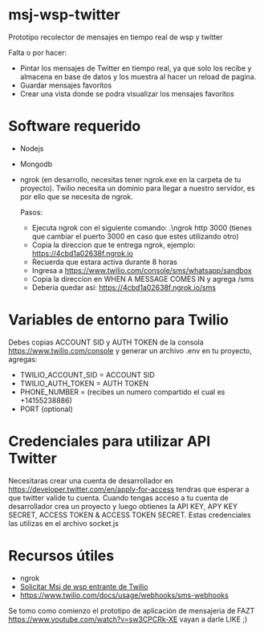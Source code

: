# msj-wsp-twitter
Prototipo recolector de mensajes en tiempo real de wsp y twitter

Falta o por hacer:
- Pintar los mensajes de Twitter en tiempo real, ya que solo los recibe y almacena en base de datos y los muestra al hacer un reload de pagina.
- Guardar mensajes favoritos
- Crear una vista donde se podra visualizar los mensajes favoritos




# Software requerido
* Nodejs
* Mongodb
* ngrok (en desarrollo, necesitas tener ngrok.exe en la carpeta de tu proyecto). 
Twilio necesita un dominio para llegar a nuestro servidor, es por ello que se necesita de ngrok.

  Pasos:
  - Ejecuta ngrok con el siguiente comando: .\ngrok http 3000 (tienes que cambiar el puerto 3000 en caso que estes utilizando otro)
  - Copia la direccion que te entrega ngrok, ejemplo: https://4cbd1a02638f.ngrok.io
  - Recuerda que estara activa durante 8 horas
  - Ingresa a https://www.twilio.com/console/sms/whatsapp/sandbox  
  - Copia la direccion en WHEN A MESSAGE COMES IN y agrega /sms
  - Deberia quedar asi:  https://4cbd1a02638f.ngrok.io/sms


# Variables de entorno para Twilio
Debes copias ACCOUNT SID y AUTH TOKEN de la consola https://www.twilio.com/console y generar un archivo .env en tu proyecto, agregas:

* TWILIO_ACCOUNT_SID = ACCOUNT SID
* TWILIO_AUTH_TOKEN = AUTH TOKEN 
* PHONE_NUMBER = (recibes un numero compartido el cual es +14155238886)
* PORT (optional)

# Credenciales para utilizar  API Twitter
Necesitaras crear una cuenta de desarrollador en https://developer.twitter.com/en/apply-for-access tendras que esperar
a que twitter valide tu cuenta.
Cuando tengas acceso a tu cuenta de desarrollador crea un proyecto y luego obtienes la API KEY, APY KEY SECRET, ACCESS TOKEN & ACCESS TOKEN SECRET.
Estas credenciales las utilizas en el archivo socket.js


# Recursos útiles
* ngrok
* [Solicitar Msj de wsp entrante de Twilio](https://www.twilio.com/docs/sms/twiml#twilios-request-to-your-application)
* https://www.twilio.com/docs/usage/webhooks/sms-webhooks


Se tomo como comienzo el prototipo de aplicación de mensajeria de FAZT https://www.youtube.com/watch?v=sw3CPCRk-XE 
vayan a darle LIKE ;)
